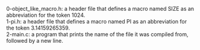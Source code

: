 0-object_like_macro.h: a header file that defines a macro named SIZE as an abbreviation for the token 1024.
<br>1-pi.h: a header file that defines a macro named PI as an abbreviation for the token 3.14159265359.
<br>2-main.c: a program that prints the name of the file it was compiled from, followed by a new line.

